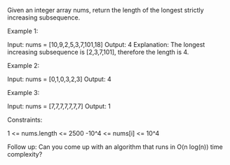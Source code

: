 Given an integer array nums, return the length of the longest strictly
increasing subsequence.


Example 1:


Input: nums = [10,9,2,5,3,7,101,18]
Output: 4
Explanation: The longest increasing subsequence is [2,3,7,101], therefore the
length is 4.


Example 2:


Input: nums = [0,1,0,3,2,3]
Output: 4


Example 3:


Input: nums = [7,7,7,7,7,7,7]
Output: 1



Constraints:


1 <= nums.length <= 2500
-10^4 <= nums[i] <= 10^4



Follow up: Can you come up with an algorithm that runs in O(n log(n)) time
complexity?



